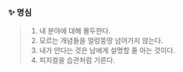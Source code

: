 ### ✨ 명심
> 1. 내 분야에 대해 몰두한다.
> 2. 모르는 개념들을 얼렁뚱땅 넘어가지 않는다.
> 3. 내가 안다는 것은 남에게 설명할 줄 아는 것이다.
> 4. 피지컬을 습관처럼 기른다.

<!--
**kimmincheol-kor/kimmincheol-kor** is a ✨ _special_ ✨ repository because its `README.md` (this file) appears on your GitHub profile.

Here are some ideas to get you started:

- 🔭 I’m currently working on ...
- 🌱 I’m currently learning ...
- 👯 I’m looking to collaborate on ...
- 🤔 I’m looking for help with ...
- 💬 Ask me about ...
- 📫 How to reach me: ...
- 😄 Pronouns: ...
- ⚡ Fun fact: ...
-->

